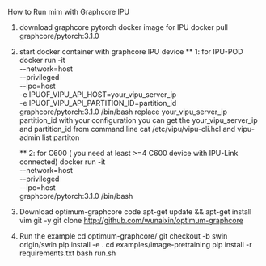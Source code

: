 How to Run mim with Graphcore IPU
1) download graphcore pytorch docker image for IPU
	docker pull graphcore/pytorch:3.1.0

2) start docker container with graphcore IPU device
	** 1: for IPU-POD
	docker run -it \
		 --network=host	\
		 --privileged 	\
		--ipc=host 	\
		-e IPUOF_VIPU_API_HOST=your_vipu_server_ip \
		-e IPUOF_VIPU_API_PARTITION_ID=partition_id \
		graphcore/pytorch:3.1.0 /bin/bash
	replace your_vipu_server_ip partition_id with your configuration
	you can get the your_vipu_server_ip and partition_id from command line
		cat /etc/vipu/vipu-cli.hcl
	  and   vipu-admin list partiton

	** 2: for C600 ( you need at least >=4 C600 device with IPU-Link connected)
	docker run -it \
		 --network=host	\
		 --privileged 	\
		--ipc=host 	\
		graphcore/pytorch:3.1.0 /bin/bash

3) Download optimum-graphcore code
	apt-get update && apt-get install vim git -y
	git clone http://github.com/wunaixin/optimum-graphcore

4) Run the example
	cd  optimum-graphcore/
	git checkout -b swin origin/swin
	pip install -e .
	cd examples/image-pretraining
	pip install -r requirements.txt
	bash run.sh
